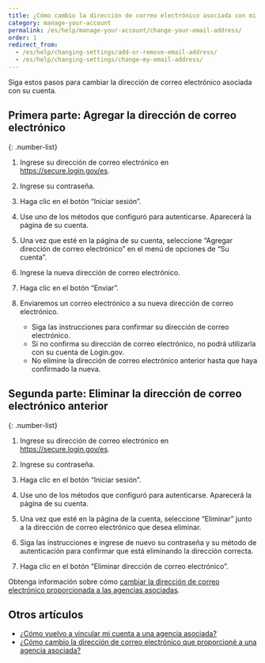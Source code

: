 ```yaml
---
title: ¿Cómo cambio la dirección de correo electrónico asociada con mi cuenta?
category: manage-your-account
permalink: /es/help/manage-your-account/change-your-email-address/
order: 1
redirect_from:
  - /es/help/changing-settings/add-or-remove-email-address/
  - /es/help/changing-settings/change-my-email-address/
---
```


Siga estos pasos para cambiar la dirección de correo electrónico asociada con su cuenta.

## Primera parte: Agregar la dirección de correo electrónico

{: .number-list}

1. Ingrese su dirección de correo electrónico en <https://secure.login.gov/es>.

1. Ingrese su contraseña.

1. Haga clic en el botón “Iniciar sesión”.

1. Use uno de los métodos que configuró para autenticarse. Aparecerá la página de su cuenta.

1. Una vez que esté en la página de su cuenta, seleccione “Agregar dirección de correo electrónico” en el menú de opciones de “Su cuenta”.

1. Ingrese la nueva dirección de correo electrónico.

1. Haga clic en el botón “Enviar”.

1. Enviaremos un correo electrónico a su nueva dirección de correo electrónico.

   * Siga las instrucciones para confirmar su dirección de correo electrónico.
   * Si no confirma su dirección de correo electrónico, no podrá utilizarla con su cuenta de Login.gov.
   * No elimine la dirección de correo electrónico anterior hasta que haya confirmado la nueva.

## Segunda parte: Eliminar la dirección de correo electrónico anterior

{: .number-list}

1. Ingrese su dirección de correo electrónico en <https://secure.login.gov/es>.

1. Ingrese su contraseña.

1. Haga clic en el botón “Iniciar sesión”.

1. Use uno de los métodos que configuró para autenticarse. Aparecerá la página de su cuenta.

1. Una vez que esté en la página de la cuenta, seleccione “Eliminar” junto a la dirección de correo electrónico que desea eliminar.

1. Siga las instrucciones e ingrese de nuevo su contraseña y su método de autenticación para confirmar que está eliminando la dirección correcta.

1. Haga clic en el botón “Eliminar dirección de correo electrónico”.

Obtenga información sobre cómo [cambiar la dirección de correo electrónico proporcionada a las agencias asociadas](/es/help/manage-your-account/change-partner-email-address/).


## Otros artículos

* [¿Cómo vuelvo a vincular mi cuenta a una agencia asociada?](/es/help/manage-your-account/relink-your-accounts/)
* [¿Cómo cambio la dirección de correo electrónico que proporcioné a una agencia asociada?](/es/help/manage-your-account/change-partner-email-address/)
